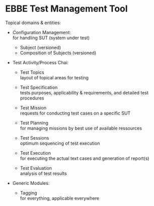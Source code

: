 EBBE Test Management Tool
=========================

Topical domains & entities:

- Configuration Management:  
  for handling SUT (system under test)
  * Subject (versioned)
  * Composition of Subjects (versioned)


- Test Activity/Process Chai:
  - Test Topics  
  layout of topical areas for testing
  
  - Test Specification  
  tests purposes, applicability & requirements, and detailed test procedures
  
  - Test Mission  
  requests for conducting test cases on a specific SUT
  	
  - Test Planning  
  for managing missions by best use of available ressources
  
  - Test Sessions  
  optimum sequencing of test execution
  
  - Test Execution  
  for executing the actual text cases and generation of report(s)

  - Test Evaluation  
  analysis of test results
  
- Generic Modules:
	- Tagging  
	for everything, applicable everywhere



